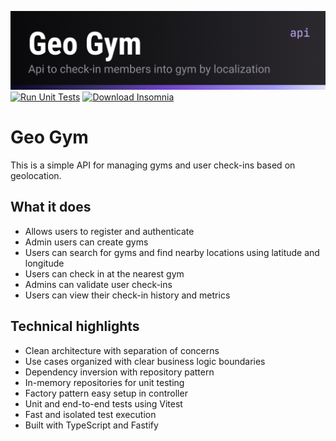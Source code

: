 ![README COVER](./img/Cover.jpg)
[![Run Unit Tests](https://github.com/Casmei/gympass-study/actions/workflows/run-unit-tests.yml/badge.svg)](https://github.com/Casmei/gympass-study/actions/workflows/run-unit-tests.yml)
<a href="https://raw.githubusercontent.com/Casmei/gympass-study/refs/heads/main/insomnia.yaml?token=GHSAT0AAAAAADACLJ2E5W6C6QTWTMD5GQQC2D4GADA" download>
  <img src="https://img.shields.io/badge/Insomnia-black?logo=insomnia&logoColor=5849BE" alt="Download Insomnia">
</a>
# Geo Gym
This is a simple API for managing gyms and user check-ins based on geolocation.

## What it does
- Allows users to register and authenticate
- Admin users can create gyms
- Users can search for gyms and find nearby locations using latitude and longitude
- Users can check in at the nearest gym
- Admins can validate user check-ins
- Users can view their check-in history and metrics

## Technical highlights
- Clean architecture with separation of concerns
- Use cases organized with clear business logic boundaries
- Dependency inversion with repository pattern
- In-memory repositories for unit testing
- Factory pattern easy setup in controller
- Unit and end-to-end tests using Vitest
- Fast and isolated test execution
- Built with TypeScript and Fastify

